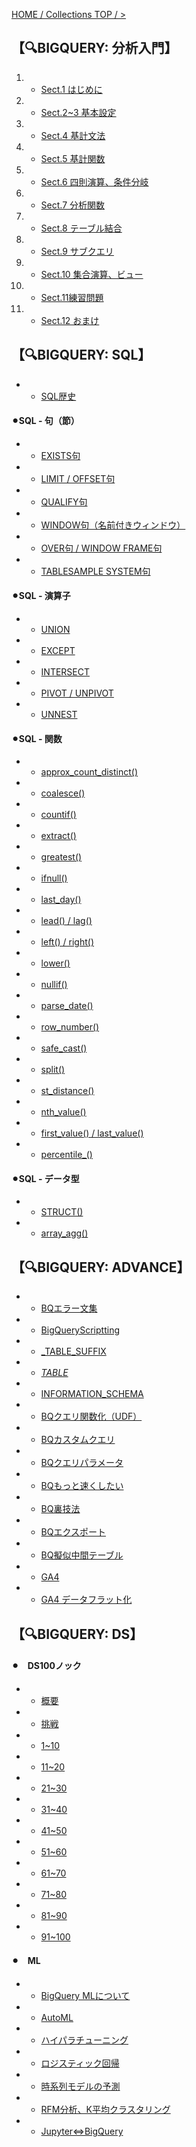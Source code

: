 [HOME / Collections TOP / > ](https://gitpress.io/@shi6ma/collections)
## 【🔍BIGQUERY: 分析入門】 
1. - [Sect.1 はじめに](google_bigquery)
2. - [Sect.2~3 基本設定](google_bigquery_2_3)
3. - [Sect.4 基計文法](google_bigquery_4)
4. - [Sect.5 基計関数](google_bigquery_5)
5. - [Sect.6 四則演算、条件分岐](google_bigquery_6)
6. - [Sect.7 分析関数](google_bigquery_7)
7. - [Sect.8 テーブル結合](google_bigquery_8)
8. - [Sect.9 サブクエリ](google_bigquery_9)
9. - [Sect.10 集合演算、ビュー](google_bigquery_10)
10. - [Sect.11練習問題](google_bigquery_11)
11. - [Sect.12 おまけ](google_bigquery_12)




## 【🔍BIGQUERY: SQL】
- - [SQL歴史](sql_history)

#### ⚫︎SQL - 句（節）
- - [EXISTS句](sql_exists)
- - [LIMIT / OFFSET句](sql_limit_offset)
- - [QUALIFY句](sql_qualify)
- - [WINDOW句（名前付きウィンドウ）](sql_window)
- - [OVER句 / WINDOW FRAME句](sql_over_window_frame)
- - [TABLESAMPLE SYSTEM句](sql_tablesample)

#### ⚫︎SQL - 演算子
- - [UNION](sql_union)
- - [EXCEPT](sql_except)
- - [INTERSECT](sql_intersect)
- - [PIVOT / UNPIVOT](sql_pivot_unpivot)
- - [UNNEST](sql_unnest)

#### ⚫︎SQL - 関数
- - [approx_count_distinct()](sql_approx_count_distinct)
- - [coalesce()](sql_coalesce)
- - [countif()](sql_countif)
- - [extract()](sql_extract)
- - [greatest()](sql_greatest)
- - [ifnull()](sql_ifnull)
- - [last_day()](sql_last_day)
- - [lead() / lag()](sql_lead_lag)
- - [left() / right()](sql_left_right)
- - [lower()](sql_lower)
- - [nullif()](sql_nullif)
- - [parse_date()](sql_parse_date)
- - [row_number()](sql_row_number)
- - [safe_cast()](sql_safe_cast)
- - [split()](sql_split)
- - [st_distance()](sql_st_distance)
- - [nth_value()](sql_nth_value)
- - [first_value() / last_value()]()
- - [percentile_()](sql_percentile)

#### ⚫︎SQL - データ型
- - [STRUCT()](sql_struct)
- - [array_agg()](sql_array_agg)




## 【🔍BIGQUERY: ADVANCE】
- - [BQエラー文集](bq_error)
- - [BigQueryScriptting](sql_bqscripting)
- - [_TABLE_SUFFIX](sql_table_suffix)
- - [_TABLE_](bq_meta_table)
- - [INFORMATION_SCHEMA](bq_information_schema)
- - [BQクエリ関数化（UDF）](bq_udf)
- - [BQカスタムクエリ](sql_custom_query)
- - [BQクエリパラメータ](sql_queryparameter)
- - [BQもっと速くしたい](bq_faster)
- - [BQ裏技法](bq_underhanded)
- - [BQエクスポート](bq_export)
- - [BQ擬似中間テーブル](bq_table)
- - [GA4](ga_ga4)
- - [GA4 データフラット化](ga_ga4_get_flaten)




## 【🔍BIGQUERY: DS】
#### ⚫︎　DS100ノック
- - [概要](ds_100knock)
- - [挑戦](ds_100knock_sql)
- - [1~10](ds_100knock_sql_to10)
- - [11~20](ds_100knock_sql_to20)
- - [21~30](ds_100knock_sql_to30)
- - [31~40](ds_100knock_sql_to40)
- - [41~50](ds_100knock_sql_to50)
- - [51~60](ds_100knock_sql_to60)
- - [61~70](ds_100knock_sql_to70)
- - [71~80](ds_100knock_sql_to80)
- - [81~90](ds_100knock_sql_to90)
- - [91~100](ds_100knock_sql_to100)

#### ⚫︎　ML
- - [BigQuery MLについて](ml_index)
- - [AutoML](ml_automl)
- - [ハイパラチューニング](ml_hyperpara)
- - [ロジスティック回帰](ml_logreg)
- - [時系列モデルの予測](ml_time_series)
- - [RFM分析、K平均クラスタリング](ml_rfm_k-means)
- - [Jupyter⇔BigQuery](ds_jupyter_bigquery)


